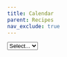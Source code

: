 ```yaml
---
title: Calendar
parent: Recipes
nav_exclude: true
---
```


<script src='https://cdn.jsdelivr.net/npm/fullcalendar@6.1.4/index.global.min.js'></script>
<script src="https://unpkg.com/@popperjs/core@2"></script>
<script src="https://unpkg.com/tippy.js@6"></script>
<script src="js/full-calendar-demo.js"></script>

<script>

/*  feedURL:
    This should be the site URL of the salesforce site where Summit Events App is installed
 */
let feedURL = "https://summiteventsappteam.secure.force.com/";

/* HIDE CALENDAR OPTION:
   hideCalendarUntilAudience set to true will hide the calendar of events until an audience is selected.
   const hideCalendarUntilAudience = true;
 */
const hideCalendarUntilAudience = false;

/* HARD CODE AUDIENCE DROPDOWN:
   Replace the list of audience currently being pulled from the Salesforce org with a custom list.
   This is a key,value list {'Option One Label':'Option One Value','Option Two Label':'Option Two Value'}.
   Key will display to the user and value is the audience to filter events in Salesforce.
   If not used this variable must still be defined with no values (const hardCodeAudience = {};).
   const hardCodeAudience = {'Faculty/Staff':'Faculty/Staff','Online events':'Online'};
 */
const hardCodeAudience = {};

/* OMIT AUDIENCE IN DROPDOWN:
   This option lets you define a list of audiences you wish to omit from the audience dropdown generated from Salesforce.
   If not used this variable must still be defined with no values (const hideAudiences = [];).
   const hideAudiences = ['Faculty/Staff','General Public'];
 */
const hideAudiences = [];

/* audienceDropDownId:
   The div id of the html element you want to populate with the audience dropdown
*/
const audienceDropDownId = "audienceDD";


/* calendarDivId:
   The div id of the html element you want to populate with the full calendar
*/
const calendarDivId = "fullCalendarView";

let eventCount = 0;

let audienceList = [];

</script>

<p>
    <select id="audienceDD" name="audienceDD" title="Select an audience that matches you.">
        <option selected="selected">Select...</option>
    </select>
</p>

<p id="fullCalendarView"></p>



